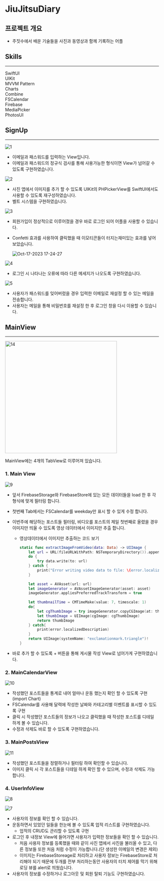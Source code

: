 # JiuJitsuDiary

## 프로젝트 개요
- 주짓수에서 배운 기술들을 사진과 동영상과 함께 기록하는 어플

## Skills
---
SwiftUI  
UIKit  
MVVM Pattern  
Charts  
Combine  
FSCalendar  
Firebase  
MediaPicker  
PhotosUI  

## SignUp

---

![1](https://github.com/Yeji-Jang1210/JiuJitsuPlanner/assets/62092491/df5f1f91-a9d3-4b0a-a8d9-6f96d101d90a)

- 이메일과 패스워드를 입력하는 View입니다.
- 이메일과 패스워드의 정규식 검사를 통해 사용가능한 형식이면 View가 넘어갈 수 있도록 구현하였습니다.

![2](https://github.com/Yeji-Jang1210/JiuJitsuPlanner/assets/62092491/3422a2bd-90dc-43f4-a0de-54711a8215d5)

- 사진 앱에서 이미지를 추가 할 수 있도록 UIKit의 PHPickerView를 SwiftUI에서도 사용할 수 있도록 재구성하였습니다.
- 벨트 시스템을 구현하였습니다.


![3](https://github.com/Yeji-Jang1210/JiuJitsuPlanner/assets/62092491/7189202c-f05d-4fce-b700-a22bc52fb5d7)

- 회원가입이 정상적으로 이루어졌을 경우 바로 로그인 되어 어플을 사용할 수 있습니다.
- Confetti 효과를 사용하여 클릭했을 때 이모티콘들이 터지는재미있는 효과를 넣어보았습니다.
    
    ![Oct-17-2023 17-24-27](https://github.com/Yeji-Jang1210/JiuJitsuPlanner/assets/62092491/7e041a2e-e0f3-428a-8c43-ded25e706bd4)


    
![4](https://github.com/Yeji-Jang1210/JiuJitsuPlanner/assets/62092491/a6ffcfd5-1e9e-4fe5-8de5-d4ed6966afd1)

- 로그인 시 나타나는 오류에 따라 다른 메세지가 나오도록 구현하였습니다.


![5](https://github.com/Yeji-Jang1210/JiuJitsuPlanner/assets/62092491/1e20ed0d-706a-4a80-9c42-fd9a0288ec16)

- 사용자가 패스워드를 잊어버렸을 경우 입력한 이메일로 재설정 할 수 있는 메일을 전송합니다.
- 사용자는 메일을 통해 비밀번호를 재설정 한 후 로그인 창을 다시 이용할 수 있습니다.

## MainView

---

<img width="366" alt="14" src="https://github.com/Yeji-Jang1210/JiuJitsuDiary/assets/62092491/437b7a37-b804-4baa-a78f-2c3930e36da9">

MainView에는 4개의 TabView로 이루어져 있습니다.  

### 1. Main View

![9](https://github.com/Yeji-Jang1210/JiuJitsuPlanner/assets/62092491/7b47eac7-4381-46f9-9250-2751ae5191b4)

- 앞서 FirebaseStorage와 FirebaseStore에 있는 모든 데이터들을 load 한 후 각 형식에 맞게 필터링 합니다.
- 첫번째 Tab에서는 FSCalendar를 weekday만 표시 할 수 있게 수정 합니다.
- 이번주에 해당하는 포스트들 필터링, 비디오를 포스트의 제일 첫번째로 올렸을 경우 이미지만 띄울 수 있도록 영상 데이터에서 이미지만 추출 합니다.
    - 영상데이터에서 이미지만 추출하는 코드 보기
        
        ```swift
        static func extractImageFromVideo(data: Data) -> UIImage {
            let url = URL(fileURLWithPath: NSTemporaryDirectory()).appendingPathComponent("tempVideo.mp4")
            do {
                try data.write(to: url)
            } catch {
                print("Error writing video data to file: \(error.localizedDescription)")
            }
            
            let asset = AVAsset(url: url)
            let imageGenerator = AVAssetImageGenerator(asset: asset)
            imageGenerator.appliesPreferredTrackTransform = true
            
            let thumbnailTime = CMTimeMake(value: 7, timescale: 1)
            do{
                let cgThumbImage = try imageGenerator.copyCGImage(at: thumbnailTime, actualTime: nil)
                let thumbImage = UIImage(cgImage: cgThumbImage)
                return thumbImage
            } catch{
                print(error.localizedDescription)
            }
            return UIImage(systemName: "exclamationmark.triangle")!
        }
        ```
        
- 바로 추가 할 수 있도록 + 버튼을 통해 게시물 작성 View로 넘어가게 구현하였습니다.

### 2. MainCalendarView

![10](https://github.com/Yeji-Jang1210/JiuJitsuPlanner/assets/62092491/2fa2208f-dc6a-41d2-aabb-3d549b616390)

- 작성했던 포스트들을 통계로 내어 얼마나 운동 했는지 확인 할 수 있도록 구현(import Chart)
- FSCalendar를 사용해 달력에 작성한 날짜와 카테고리별 이벤트를 표시할 수 있도록 구현
- 클릭 시 작성했던 포스트들의 정보가 나오고 클릭했을 때 작성한 포스트를 디테일 하게 볼 수 있습니다.
- 수정과 삭제도 바로 할 수 있도록 구현하였습니다.

### 3. MainPostsView
![11](https://github.com/Yeji-Jang1210/JiuJitsuPlanner/assets/62092491/d94bf04b-2126-462e-af1b-39558128f593)

- 작성했던 포스트들을 정렬하거나 필터링 하여 확인할 수 있습니다.
- 이미지 클릭 시 각 포스트들을 디테일 하게 확인 할 수 있으며, 수정과 삭제도 가능합니다.


### 4. UserInfoView

![8](https://github.com/Yeji-Jang1210/JiuJitsuPlanner/assets/62092491/806f89f3-3452-4582-99b9-4417957f4651)

![7](https://github.com/Yeji-Jang1210/JiuJitsuPlanner/assets/62092491/d213d78d-d0e4-478b-9639-cbd9c64c615f)

- 사용자의 정보를 확인 할 수 있습니다.
- 운동하면서 있었던 일들을 한눈에 볼 수 있도록 업적 리스트를 구현하였습니다.
    - 업적의 CRUD도 관리할 수 있도록 구현
- 로그인 후 내정보 View에 들어가면 사용자가 입력한 정보들을 확인 할 수 있습니다.
    - 처음 사용자 정보를 등록했을 때와 같이 사진 앱에서 사진을 불러올 수 있고, 다른 정보들 또한 처음 처럼 수정이 가능합니다.(단 생성한 이메일의 변경은 제외)
    - 이미지는 FirebaseStoreage로 처리하고 사용자 정보는 FirebaseStore로 처리해야 되기 때문에 두개를 전부 처리하는동안 사용자의 터치 제어를 막기 위해 로딩 뷰를 alert로 띄웠습니다.
- 사용자의 정보를 수정하거나 로그아웃 및 회원 탈퇴 기능도 구현하였습니다.
